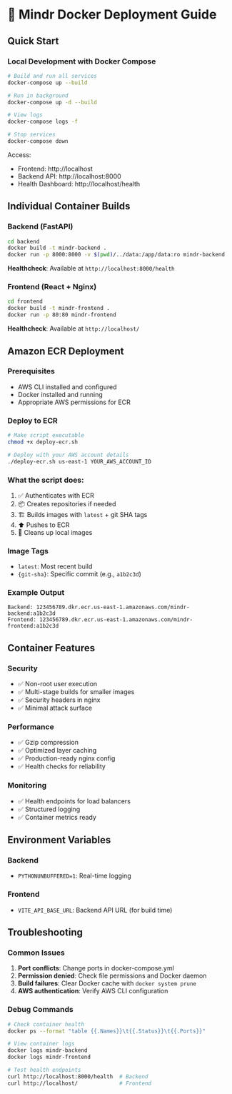# 🐳 Mindr Docker Deployment Guide

## Quick Start

### Local Development with Docker Compose
```bash
# Build and run all services
docker-compose up --build

# Run in background
docker-compose up -d --build

# View logs
docker-compose logs -f

# Stop services
docker-compose down
```

Access:
- Frontend: http://localhost
- Backend API: http://localhost:8000
- Health Dashboard: http://localhost/health

## Individual Container Builds

### Backend (FastAPI)
```bash
cd backend
docker build -t mindr-backend .
docker run -p 8000:8000 -v $(pwd)/../data:/app/data:ro mindr-backend
```

**Healthcheck**: Available at `http://localhost:8000/health`

### Frontend (React + Nginx)
```bash
cd frontend
docker build -t mindr-frontend .
docker run -p 80:80 mindr-frontend
```

**Healthcheck**: Available at `http://localhost/`

## Amazon ECR Deployment

### Prerequisites
- AWS CLI installed and configured
- Docker installed and running
- Appropriate AWS permissions for ECR

### Deploy to ECR
```bash
# Make script executable
chmod +x deploy-ecr.sh

# Deploy with your AWS account details
./deploy-ecr.sh us-east-1 YOUR_AWS_ACCOUNT_ID
```

### What the script does:
1. ✅ Authenticates with ECR
2. 📦 Creates repositories if needed
3. 🏗️ Builds images with `latest` + git SHA tags
4. ⬆️ Pushes to ECR
5. 🧹 Cleans up local images

### Image Tags
- `latest`: Most recent build
- `{git-sha}`: Specific commit (e.g., `a1b2c3d`)

### Example Output
```
Backend: 123456789.dkr.ecr.us-east-1.amazonaws.com/mindr-backend:a1b2c3d
Frontend: 123456789.dkr.ecr.us-east-1.amazonaws.com/mindr-frontend:a1b2c3d
```

## Container Features

### Security
- ✅ Non-root user execution
- ✅ Multi-stage builds for smaller images
- ✅ Security headers in nginx
- ✅ Minimal attack surface

### Performance
- ✅ Gzip compression
- ✅ Optimized layer caching
- ✅ Production-ready nginx config
- ✅ Health checks for reliability

### Monitoring
- ✅ Health endpoints for load balancers
- ✅ Structured logging
- ✅ Container metrics ready

## Environment Variables

### Backend
- `PYTHONUNBUFFERED=1`: Real-time logging

### Frontend
- `VITE_API_BASE_URL`: Backend API URL (for build time)

## Troubleshooting

### Common Issues
1. **Port conflicts**: Change ports in docker-compose.yml
2. **Permission denied**: Check file permissions and Docker daemon
3. **Build failures**: Clear Docker cache with `docker system prune`
4. **AWS authentication**: Verify AWS CLI configuration

### Debug Commands
```bash
# Check container health
docker ps --format "table {{.Names}}\t{{.Status}}\t{{.Ports}}"

# View container logs
docker logs mindr-backend
docker logs mindr-frontend

# Test health endpoints
curl http://localhost:8000/health  # Backend
curl http://localhost/             # Frontend
```